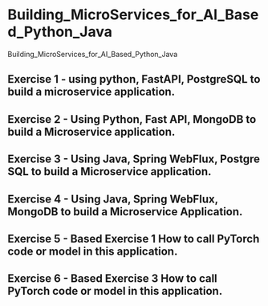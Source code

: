 # Building_MicroServices_for_AI_Based_Python_Java
 Building_MicroServices_for_AI_Based_Python_Java


## Exercise 1 - using python, FastAPI, PostgreSQL to build a microservice application.

## Exercise 2 - Using Python, Fast API, MongoDB to build a Microservice application.

## Exercise 3 - Using Java, Spring WebFlux, Postgre SQL to build a Microservice application.

## Exercise 4 - Using Java, Spring WebFlux, MongoDB to build a Microservice Application.

## Exercise 5 - Based Exercise 1 How to call PyTorch code or model in this application.

## Exercise 6 - Based Exercise 3 How to call PyTorch code or model in this application.